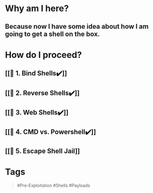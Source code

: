 # Why am I here? 
## Because now I have some idea about how I am going to get a shell on the box. 
# How do I proceed?
## [[🔵 1. Bind Shells✔️]]
## [[🔵 2. Reverse Shells✔️]]
## [[🔵 3. Web Shells✔️]]
## [[🔵 4. CMD vs. Powershell✔️]]
## [[🔵 5. Escape Shell Jail]]
# Tags
> #Pre-Exploitation #Shells #Payloads  